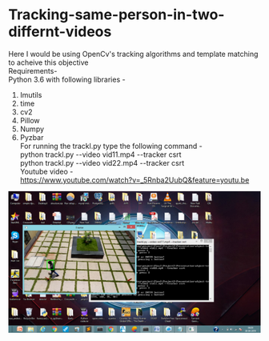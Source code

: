 # Tracking-same-person-in-two-differnt-videos
Here I would be using OpenCv's tracking algorithms and template matching to acheive this objective<br/>
Requirements- <br/>
Python 3.6 with following libraries - <br/>
1. Imutils<br/>
2. time <br/>
3. cv2<br/>
4. Pillow<br/>
5. Numpy<br/>
6. Pyzbar<br/>
For running the trackl.py type the following command - <br/>
python trackl.py --video vid11.mp4 --tracker csrt <br/>
python trackl.py --video vid22.mp4 --tracker csrt <br/>
Youtube video - <br/>
https://www.youtube.com/watch?v=_5Rnba2UubQ&feature=youtu.be

![alt text](show.png)
